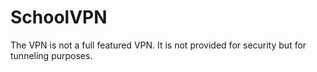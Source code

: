 # SchoolVPN
The VPN is not a full featured VPN. It is not provided for security but for tunneling purposes.
